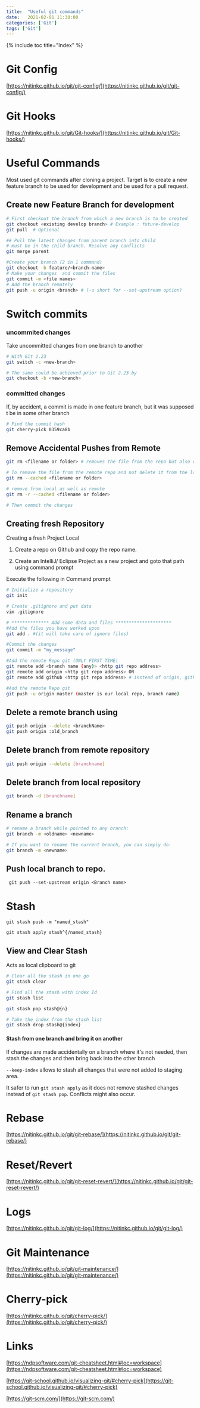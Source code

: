 ```yaml
---
title:  "Useful git commands"
date:   2021-02-01 11:30:00
categories: ['Git']
tags: ['Git']
---
```


{% include toc title="Index" %}

# Git Config
[https://nitinkc.github.io/git/git-config/](https://nitinkc.github.io/git/git-config/)

# Git Hooks
[https://nitinkc.github.io/git/Git-hooks/](https://nitinkc.github.io/git/Git-hooks/)

# Useful Commands
Most used git commands after cloning a project. Target is to create a new
feature branch to be used for development and be used for a pull request.

## Create new Feature Branch for development

```sh
# First checkout the branch from which a new branch is to be created
git checkout <existing develop branch> # Example : future-develop
git pull  # Optional

## Pull the latest changes from parent branch into child
# must be in the child branch. Resolve any conflicts
git merge parent

#Create your branch (2 in 1 command)
git checkout -b feature/<branch-name>
# Make your changes  and commit the files
git commit -m <file names>
# Add the branch remotely
git push -u origin <branch> # (-u short for --set-upstream option)
```

# Switch commits

### uncommited changes

Take uncommitted changes from one branch to another

```sh
# With Git 2.23
git switch -c <new-branch>

# The same could be achieved prior to Git 2.23 by
git checkout -b <new-branch>
```

### committed changes

If, by accident, a commit is made in one feature branch, but it was supposed t
be in some other branch

```sh
# Find the commit hash
git cherry-pick 0359ca8b 
```

## Remove Accidental Pushes from Remote

```bash
git rm <filename or folder> # removes the file from the repo but also deletes it from the local file system.

# To remove the file from the remote repo and not delete it from the local file system use:
git rm --cached <filename or folder>

# remove from local as well as remote
git rm -r --cached <filename or folder>

# Then commit the changes
```

## Creating fresh Repository

Creating a fresh Project Local
1. Create a repo on Github and copy the repo name.

2. Create an IntelliJ/ Eclipse Project as a new project and goto that path using command prompt

Execute the following in Command prompt

```sh
# Initialize a repository
git init

# Create .gitignore and put data
vim .gitignore

# ************** Add some data and files *********************
#Add the files you have worked upon
git add . #(it will take care of ignore files)

#Commit the changes
git commit -m "my_message"

#Add the remote Repo git (ONLY FIRST TIME)
git remote add <branch name (any)> <http git repo address>
git remote add origin <http git repo address> OR
git remote add github <http git repo address> # instead of origin, github is the remote branch

#Add the remote Repo git
git push -u origin master (master is our local repo, branch name)
```

## Delete a remote branch using

```sh
git push origin --delete <branchName>
git push origin :old_branch
```

## Delete branch from remote repository

```sh
git push origin --delete [branchname]
```

## Delete branch from local repository

```sh
git branch -d [branchname]
```

## Rename a branch

```sh
# rename a branch while pointed to any branch:
git branch -m <oldname> <newname>

# If you want to rename the current branch, you can simply do:
git branch -m <newname>
```

## Push local branch to repo.

```
 git push --set-upstream origin <Branch name>
 ```

# Stash

```shell
git stash push -m "named_stash"

git stash apply stash^{/named_stash}
```

## View and Clear Stash

Acts as local clipboard to git

```sh
# Clear all the stash in one go
git stash clear

# Find all the stash with index Id
git stash list

git stash pop stash@{n}

# Take the index from the stash list
git stash drop stash@{index}
```

#### Stash from one branch and bring it on another

If changes are made accidentally on a branch where it's not needed, then stash
the changes and then bring back into the other branch

`--keep-index` allows to stash all changes that were not added to staging area.

It safer to run `git stash apply` as it does not remove stashed changes instead
of `git stash pop`. Conflicts might also occur.

# Rebase
[https://nitinkc.github.io/git/git-rebase/](https://nitinkc.github.io/git/git-rebase/)

# Reset/Revert	
[https://nitinkc.github.io/git/git-reset-revert/](https://nitinkc.github.io/git/git-reset-revert/)

# Logs
[https://nitinkc.github.io/git/git-log/](https://nitinkc.github.io/git/git-log/)

# Git Maintenance
[https://nitinkc.github.io/git/git-maintenance/](https://nitinkc.github.io/git/git-maintenance/)

# Cherry-pick
[https://nitinkc.github.io/git/cherry-pick/](https://nitinkc.github.io/git/cherry-pick/)

# Links

[https://ndpsoftware.com/git-cheatsheet.html#loc=workspace](https://ndpsoftware.com/git-cheatsheet.html#loc=workspace)

[https://git-school.github.io/visualizing-git/#cherry-pick](https://git-school.github.io/visualizing-git/#cherry-pick)

[https://git-scm.com/](https://git-scm.com/)

